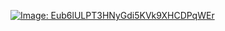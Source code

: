 [![Image: Eub6lULPT3HNyGdi5KVk9XHCDPqWEr](https://storage.macsch15.pl/images/Eub6lULPT3HNyGdi5KVk9XHCDPqWEr.png)](https://storage.macsch15.pl/images/Eub6lULPT3HNyGdi5KVk9XHCDPqWEr.png)
